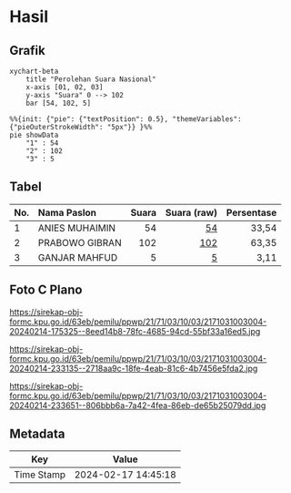 # Hasil

## Grafik

```mermaid
xychart-beta
    title "Perolehan Suara Nasional"
    x-axis [01, 02, 03]
    y-axis "Suara" 0 --> 102
    bar [54, 102, 5]
```

```mermaid
%%{init: {"pie": {"textPosition": 0.5}, "themeVariables": {"pieOuterStrokeWidth": "5px"}} }%%
pie showData
    "1" : 54
    "2" : 102
    "3" : 5
```

## Tabel

| No. | Nama Paslon    | Suara | Suara (raw) | Persentase |
|:--- |:-------------- | -----:| -----------:| ----------:|
| 1   | ANIES MUHAIMIN | 54    | [54][p-1]   | 33,54      |
| 2   | PRABOWO GIBRAN | 102   | [102][p-2]  | 63,35      |
| 3   | GANJAR MAHFUD  | 5     | [5][p-3]    | 3,11       |


[p-1]: https://github.com/gigit-pemilu/pemilu-2024/blob/main/pilpres/hitung-suara/sub/21-kepulauan-riau/sub/71-kota-batam/sub/03-sekupang/sub/1003-tanjung-riau/sub/004-tps/sub/paslon-1.txt
[p-2]: https://github.com/gigit-pemilu/pemilu-2024/blob/main/pilpres/hitung-suara/sub/21-kepulauan-riau/sub/71-kota-batam/sub/03-sekupang/sub/1003-tanjung-riau/sub/004-tps/sub/paslon-2.txt
[p-3]: https://github.com/gigit-pemilu/pemilu-2024/blob/main/pilpres/hitung-suara/sub/21-kepulauan-riau/sub/71-kota-batam/sub/03-sekupang/sub/1003-tanjung-riau/sub/004-tps/sub/paslon-3.txt

## Foto C Plano

https://sirekap-obj-formc.kpu.go.id/63eb/pemilu/ppwp/21/71/03/10/03/2171031003004-20240214-175325--8eed14b8-78fc-4685-94cd-55bf33a16ed5.jpg

https://sirekap-obj-formc.kpu.go.id/63eb/pemilu/ppwp/21/71/03/10/03/2171031003004-20240214-233135--2718aa9c-18fe-4eab-81c6-4b7456e5fda2.jpg

https://sirekap-obj-formc.kpu.go.id/63eb/pemilu/ppwp/21/71/03/10/03/2171031003004-20240214-233651--806bbb6a-7a42-4fea-86eb-de65b25079dd.jpg


## Metadata

| Key        | Value               |
| ---------- | ------------------- |
| Time Stamp | 2024-02-17 14:45:18 |



